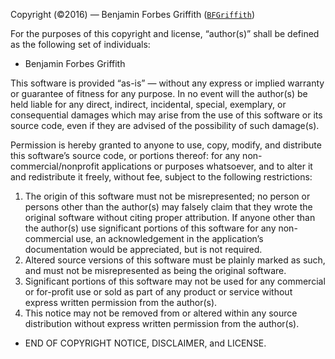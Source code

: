 Copyright (©2016) — Benjamin Forbes Griffith ([`BFGriffith`](https://github.com/BFGriffith))

For the purposes of this copyright and license, “author(s)” shall be defined as the following set of individuals:
* Benjamin Forbes Griffith

This software is provided “as-is” — without any express or implied warranty or guarantee of fitness for any purpose. In no event will the author(s) be held liable for any direct, indirect, incidental, special, exemplary, or consequential damages which may arise from the use of this software or its source code, even if they are advised of the possibility of such damage(s).

Permission is hereby granted to anyone to use, copy, modify, and distribute this software’s source code, or portions thereof: for any non-commercial/nonprofit applications or purposes whatsoever, and to alter it and redistribute it freely, without fee, subject to the following restrictions:

1. The origin of this software must not be misrepresented; no person or persons other than the author(s) may falsely claim that they wrote the original software without citing proper attribution. If anyone other than the author(s) use significant portions of this software for any non-commercial use, an acknowledgement in the application’s documentation would be appreciated, but is not required.
2. Altered source versions of this software must be plainly marked as such, and must not be misrepresented as being the original software.
3. Significant portions of this software may not be used for any commercial or for-profit use or sold as part of any product or service without express written permission from the author(s).
4. This notice may not be removed from or altered within any source distribution without express written permission from the author(s).

* END OF COPYRIGHT NOTICE, DISCLAIMER, and LICENSE.
